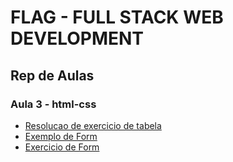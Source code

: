 # FLAG - FULL STACK WEB DEVELOPMENT
## Rep de Aulas
### Aula 3 - html-css

- [Resolucao de exercicio de tabela](/html_css/aula3/resolucao_tabela/index.html)
- [Exemplo de Form](/html_css/aula3/form/form_exemplo.html)
- [Exercicio de Form](/html_css/aula3/ex1/exercicio_de_form.html)


